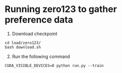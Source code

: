 # Running zero123 to gather preference data
1. Download checkpoint
```
cd load/zero123/
bash download.sh
```

2. Run the following command
```
CUDA_VISIBLE_DEVICES=0 python run.py --train
```